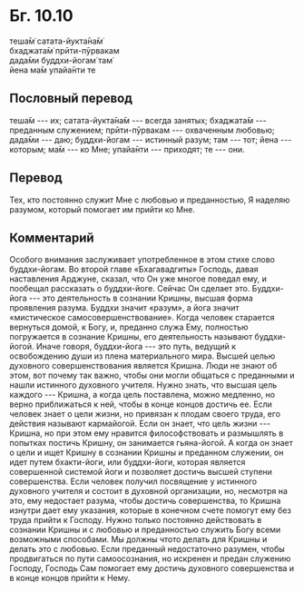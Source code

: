 # Бг. 10.10
теша̄м̇ сатата-йукта̄на̄м̇<br/>
бхаджата̄м̇ прӣти-пӯрвакам<br/>
дада̄ми буддхи-йогам̇ там̇<br/>
йена ма̄м упайа̄нти те
## Пословный перевод

теша̄м --- их; сатата-йукта̄на̄м --- всегда занятых; бхаджата̄м ---
преданным служением; прӣти-пӯрвакам --- охваченным любовью; дада̄ми ---
даю; буддхи-йогам --- истинный разум; там --- тот; йена --- которым; ма̄м
--- ко Мне; упайа̄нти --- приходят; те --- они.

## Перевод

Тех, кто постоянно служит Мне с любовью и преданностью, Я наделяю
разумом, который помогает им прийти ко Мне.

## Комментарий

Особого внимания заслуживает употребленное в этом стихе слово
буддхи-йогам. Во второй главе «Бхагавадгиты» Господь, давая наставления
Арджуне, сказал, что Он уже многое поведал ему, и пообещал рассказать о
буддхи-йоге. Сейчас Он сделает это. Буддхи-йога --- это деятельность в
сознании Кришны, высшая форма проявления разума. Буддхи значит «разум»,
а йога значит «мистическое самосовершенствование». Когда человек
старается вернуться домой, к Богу, и, преданно служа Ему, полностью
погружается в сознание Кришны, его деятельность называют буддхи-йогой.
Иначе говоря, буддхи-йога --- это путь, ведущий к освобождению души из
плена материального мира. Высшей целью духовного совершенствования
является Кришна. Люди не знают об этом, вот почему так важно, чтобы они
могли общаться с преданными и нашли истинного духовного учителя. Нужно
знать, что высшая цель каждого --- Кришна, а когда цель поставлена,
можно медленно, но верно приближаться к ней, чтобы в конце концов
достичь ее. Если человек знает о цели жизни, но привязан к плодам своего
труда, его действия называют кармайогой. Если он знает, что цель жизни
--- Кришна, но при этом ему нравится философствовать и размышлять в
попытках постичь Кришну, он занимается гьяна-йогой. А когда он знает о
цели и ищет Кришну в сознании Кришны и преданном служении, он идет путем
бхакти-йоги, или буддхи-йоги, которая является совершенной системой йоги
и позволяет достичь высшей ступени совершенства. Если человек получил
посвящение у истинного духовного учителя и состоит в духовной
организации, но, несмотря на это, ему недостает разума, чтобы достичь
совершенства, то Кришна изнутри дает ему указания, которые в конечном
счете помогут ему без труда прийти к Господу. Нужно только постоянно
действовать в сознании Кришны и с любовью и преданностью служить Богу
всеми возможными способами. Мы должны чтото делать для Кришны и делать
это с любовью. Если преданный недостаточно разумен, чтобы продвигаться
по пути самоосознания, но искренен и предан служению Господу, Господь
Сам помогает ему достичь духовного совершенства и в конце концов прийти
к Нему.
